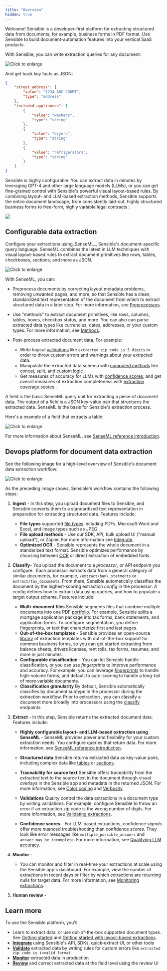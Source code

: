 ```yaml
---
title: "Overview"
hidden: true
---
```




Welcome! Sensible is a developer-first platform for extracting structured data from documents, for example, business forms in PDF format. Use Sensible to build document-automation features into your vertical SaaS products. 

With Sensible, you can write extraction queries for any document:

![Click to enlarge](https://raw.githubusercontent.com/sensible-hq/sensible-docs/main/readme-sync/assets/v0/images/final/intro_sdk_3.png)

And get back key facts as JSON:

```json
{
    "street_address": {
        "value": "1234 ABC COURT",
        "type": "address"
    },
    "included_appliances": [
        {
            "value": "washers",
            "type": "string"
        },
        {
            "value": "dryers",
            "type": "string"
        },
        {
            "value": "refrigerators",
            "type": "string"
        }
    ]
}
```

Sensible is highly configurable. You can extract data in minutes by leveraging GPT-4 and other large language models (LLMs), or you can get fine-grained control with Sensible's powerful visual layout-based rules. By combining layout- and LLM-based extraction methods, Sensible supports the entire document landscape, from consistently laid-out, highly structured business forms to free-form, highly variable legal contracts :

![](https://raw.githubusercontent.com/sensible-hq/sensible-docs/main/readme-sync/assets/v0/images/final/document_landscape.png)

## Configurable data extraction

Configure your extractions using_SenseML_, Sensible's document-specific query language. SenseML combines the latest in LLM techniques with visual layout-based rules to extract document primitives like rows, tables, checkboxes, sections, and more as JSON. 

![Click to enlarge](https://raw.githubusercontent.com/sensible-hq/sensible-docs/main/readme-sync/assets/v0/images/final/platform_senseml.png)



With SenseML, you can:

- Preprocess documents by correcting layout metadata problems, removing unwanted pages, and more, so that Sensible has a clean, standardized text representation of the document from which to extract structured data in a later step. For more information, see [Preprocessors](doc:preprocessors). 

- Use "methods" to extract document primitives, like rows, columns, tables, boxes, checkbox status, and more. You can also can parse extracted data types like currencies, dates, addresses, or your custom types. For more information, see [Methods](doc:methods). 

- Post-process extracted document data. For example:
  - Write logical [validations](doc:validate-extractions)  like `extracted zip code is 5 digits` in order to throw custom errors and warnings about your extracted data. 
  - Manipulate the extracted data schema with [computed methods](doc:computed-field-methods)  like concat, split, and [custom logic](doc:custom-computation) .
  - Get measures of accuracy for LLMs with [confidence scores](doc:confidence), and get overall measures of extraction completeness with [extraction coverage scores](doc:metrics#extraction-coverage)  . 

A field is the basic SenseML query unit for extracting a piece of document data. The output of a field is a JSON key-value pair that structures the extracted data. SenseML is the basis for Sensible's extraction process.

Here's a example of a field that extracts a table:

![Click to enlarge](https://raw.githubusercontent.com/sensible-hq/sensible-docs/main/readme-sync/assets/v0/images/final/senseml_intro_1.png)

For more information about SenseML, see [SenseML reference introduction](doc:senseml-reference-introduction).

## Devops platform for document data extraction

See the following image for a high-level overview of Sensible's document data extraction workflow:

![Click to enlarge](https://raw.githubusercontent.com/sensible-hq/sensible-docs/main/readme-sync/assets/v0/images/final/platform_devops.png)

As the preceding image shows, Sensible's workflow contains the following steps: 

1. **Ingest** - In this step, you upload document files to Sensible, and Sensible converts them to a standardized text representation in preparation for extracting structured data. Features include:
   
   - **File types** supported [file types](doc:file-types) including PDFs, Microsoft Word and Excel, and image types such as JPEG.
   - **File upload methods** - Use our SDK, API, bulk upload UI ("manual upload"), or Zapier. For more information see [Integrate](doc:integrate).
   - **Optimized OCR** - Sensible represents the whole document in a standarized text format. Sensible optimizes performance by choosing between [OCR](doc:ocr) or direct extraction of embedded fonts. 
   
2. **Classify**- You upload the document to a _processor_, or API endpoint you configure . Each processor extracts data from a general category of similar documents, for example, `/extract/bank_statments` or `extract/tax_documents`.  From there, Sensible automatically classifies the document by  the highest-scoring extraction *config* in the processor. A config defines how to extract data  using queries, and how to populate a target output schema. Features include:
   - **Multi-document files** Sensible segments files that combine multiple documents into one PDF [portfolio](doc:portfolio). For example, Sensible splits a mortgage application package into tax forms, bank statements, and application forms. To configure segmentation, you define  [fingerprints](doc:fingerprint), or text that characterize first and last pages.
   - **Out-of-the-box templates** - Sensible provides an open-source [library](doc:library-quickstart)  of extraction templates with out-of-the-box support for common business forms, so you can get started extracting from balance sheets, drivers licenses, rent rolls, tax forms, resumes, and more in just minutes.
   - **Configurable classification** - You can let Sensible handle classification, or you can use _fingerprints_ to improve performance and accuracy. For example, you can leverage [fingerprints](doc:fallbacks#capture-long-tail-documents-with-fallback-configs)  to handle high-volume forms, and default to auto-scoring to handle a long-tail of more variable documents.
   - **Classification granularity** By default, Sensible automatically classifies by document subtype in the processor during the extraction workflow. Prior to extraction , you can classify a document more broadly into processors using the [classify](doc:classify) endpoints. 

3. **Extract** - In this step, Sensible returns the extracted document data. Features include: 

   - **Highly configurable layout- and LLM-based extraction using SenseML** -  SenseML provides power and flexibility for your custom extraction needs.  You configure queries that return data. For more information, see  [SenseML reference introduction](doc:senseml-reference-introduction).

   - **Structured data** Sensible returns extracted data as key-value pairs, including complex data like [tables](doc:nlp-table)  or [sections](doc:repeat-layouts). 

   - **Traceability for source text** Sensible offers traceability from the extracted text to the source text in the document through visual overlays in the Sensible app and metadata in the returned JSON. For more information, see [Color coding](doc:color) and [Verbosity](doc:verbosity).

   - **Validations** Quality control the data extractions in a document type by writing validations. For example, configure Sensible to throw an error if an extraction zip code is the wrong number of digits. For more information, see [Validating extractions](doc:validate-extractions).

   - **Confidence scores**  - For LLM-based extractions, confidence _signals_ offer more nuanced troubleshooting than confidence _scores_. They look like error messages like `multiple_possible_answers` and `answer_may_be_incomplete`. For more information, see [Qualifying LLM accuracy](doc:confidence).

4. **Monitor** -  

   - You can monitor and filter in real-time your extractions at scale using the Sensible app's dashboard. For example, view the number of extractions in recent days or filter by which extractions are returning nulls for target data. For more information, see [Monitoring extractions](doc:metrics).

5. **Human review** - 

## Learn more

To use the Sensible platform, you'll:

- Learn  to extract data, or use out-of-the-box supported document types. See [Getting started](doc:draft-getting-started-ai) and [Getting started with layout-based extractions](doc:getting-started).
- [**Integrate**](doc:integrate) using Sensible's API, SDKs, quick-extract UI, or other tools
- [**Validate**](doc:validate-extractions) extracted data by writing rules for custom errors like `extracted zip code is invalid format` 
- [**Monitor**](doc:metrics) extracted data in production 
- [**Review**](doc:human-review) and correct extracted data at the field level using the review UI











